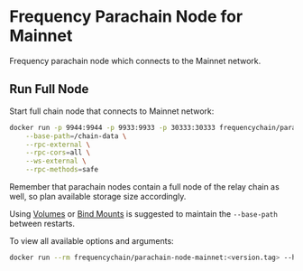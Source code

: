 # Frequency Parachain Node for Mainnet

Frequency parachain node which connects to the Mainnet network.

## Run Full Node

Start full chain node that connects to Mainnet network:

```sh
docker run -p 9944:9944 -p 9933:9933 -p 30333:30333 frequencychain/parachain-node-mainnet:<version.tag> \
    --base-path=/chain-data \
    --rpc-external \
    --rpc-cors=all \
    --ws-external \
    --rpc-methods=safe
```

Remember that parachain nodes contain a full node of the relay chain as well, so plan available storage size accordingly.

Using [Volumes](https://docs.docker.com/storage/volumes/) or [Bind Mounts](https://docs.docker.com/storage/bind-mounts/) is suggested to maintain the `--base-path` between restarts.

To view all available options and arguments:

```sh
docker run --rm frequencychain/parachain-node-mainnet:<version.tag> --help
```
